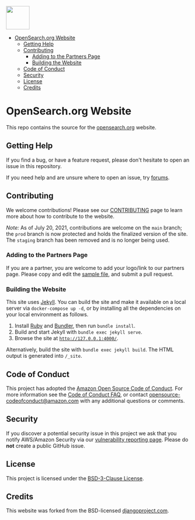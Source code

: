 <img src="https://opensearch.org/assets/img/opensearch-logo-themed.svg" height="64px">

- [OpenSearch.org Website](#opensearchorg-website)
  - [Getting Help](#getting-help)
  - [Contributing](#contributing)
    - [Adding to the Partners Page](#adding-to-the-partners-page)
    - [Building the Website](#building-the-website)
  - [Code of Conduct](#code-of-conduct)
  - [Security](#security)
  - [License](#license)
  - [Credits](#credits)

# OpenSearch.org Website

This repo contains the source for the [opensearch.org](https://opensearch.org/) website.

## Getting Help

If you find a bug, or have a feature request, please don't hesitate to open an issue in this repository.

If you need help and are unsure where to open an issue, try [forums](https://discuss.opendistrocommunity.dev/).

## Contributing

We welcome contributions! Please see our [CONTRIBUTING](CONTRIBUTING.md) page to learn more about how to contribute to the website.

_Note:_ As of July 20, 2021, contributions are welcome on the `main` branch; the `prod` branch is now protected and holds the finalized version of the site. The `staging` branch has been removed and is no longer being used.

### Adding to the Partners Page

If you are a partner, you are welcome to add your logo/link to our partners page. Please copy and edit the [sample file](_partners/_sample.md), and submit a pull request.

### Building the Website

This site uses [Jekyll](https://jekyllrb.com/). You can build the site and make it available on a local server via `docker-compose up -d`, or by installing all the dependencies on your local environment as follows.

1. Install [Ruby](https://www.ruby-lang.org/en/) and [Bundler](https://bundler.io/), then run `bundle install`.
2. Build and start Jekyll with `bundle exec jekyll serve`.
3. Browse the site at [`http://127.0.0.1:4000/`](http://127.0.0.1:4000/).

Alternatively, build the site with `bundle exec jekyll build`. The HTML output is generated into `/_site`.

## Code of Conduct

This project has adopted the [Amazon Open Source Code of Conduct](CODE_OF_CONDUCT.md). For more information see the [Code of Conduct FAQ](https://aws.github.io/code-of-conduct-faq), or contact [opensource-codeofconduct@amazon.com](mailto:opensource-codeofconduct@amazon.com) with any additional questions or comments.

## Security

If you discover a potential security issue in this project we ask that you notify AWS/Amazon Security via our [vulnerability reporting page](http://aws.amazon.com/security/vulnerability-reporting/). Please do **not** create a public GitHub issue.

## License

This project is licensed under the [BSD-3-Clause License](LICENSE).

## Credits

This website was forked from the BSD-licensed [djangoproject.com](https://github.com/django/djangoproject.com).

